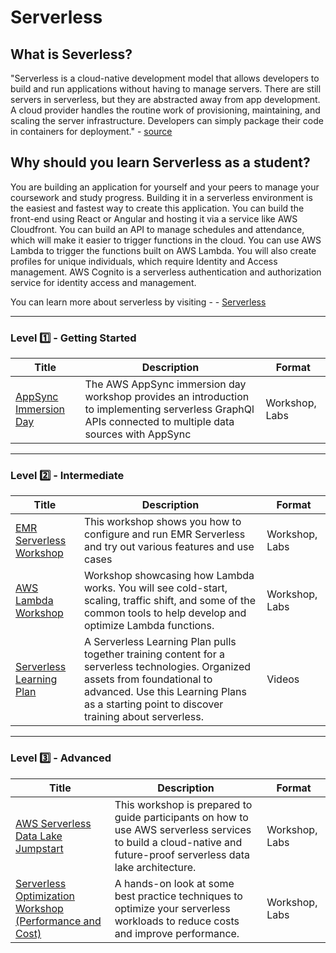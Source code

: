 # Serverless

## What is Severless?

"Serverless is a cloud-native development model that allows developers to build and run applications without having to manage servers. There are still servers in serverless, but they are abstracted away from app development. A cloud provider handles the routine work of provisioning, maintaining, and scaling the server infrastructure. Developers can simply package their code in containers for deployment." - [source](https://www.redhat.com/en/topics/cloud-native-apps/what-is-serverless)

## Why should you learn Serverless as a student?

You are building an application for yourself and your peers to manage your coursework and study progress. Building it in a serverless environment is the easiest and fastest way to create this application. You can build the front-end using React or Angular and hosting it via a service like AWS Cloudfront. You can build an API to manage schedules and attendance, which will make it easier to trigger functions in the cloud. You can use AWS Lambda to trigger the functions built on AWS Lambda. You will also create profiles for unique individuals, which require Identity and Access management. AWS Cognito is a serverless authentication and authorization service for identity access and management.

You can learn more about serverless by visiting - - [Serverless](https://aws.amazon.com/serverless/)

---

### Level :one: - Getting Started

| Title                                                                                                                                         | Description                                                                                                                                                                                                           | Format         |
|-----------------------------------------------------------------------------------------------------------------------------------------------|-----------------------------------------------------------------------------------------------------------------------------------------------------------------------------------------------------------------------|----------------|
| [AppSync Immersion Day](https://appsync-immersionday.workshop.aws/)                                                                           | The AWS AppSync immersion day workshop provides an introduction to implementing serverless GraphQl APIs connected to multiple data sources with AppSync                                                               | Workshop, Labs |

---

### Level :two: - Intermediate

| Title                                                                                                                    | Description                                                                                                                                                                                                                  | Format         |
|--------------------------------------------------------------------------------------------------------------------------|------------------------------------------------------------------------------------------------------------------------------------------------------------------------------------------------------------------------------|----------------|
| [EMR Serverless Workshop](https://catalog.us-east-1.prod.workshops.aws/workshops/e8e8fbb5-c3fb-4f86-bf77-0ba1fe402c55)   | This workshop shows you how to configure and run EMR Serverless and try out various features and use cases                                                                                                                   | Workshop, Labs |
| [AWS Lambda Workshop](https://catalog.us-east-1.prod.workshops.aws/workshops/66943748-f648-4a43-8b44-da8cfcc53286)       | Workshop showcasing how Lambda works. You will see cold-start, scaling, traffic shift, and some of the common tools to help develop and optimize Lambda functions.                                                           | Workshop, Labs |
| [Serverless Learning Plan](https://explore.skillbuilder.aws/learn/public/learning_plan/view/92/serverless-learning-plan) | A Serverless Learning Plan pulls together training content for a serverless technologies. Organized assets from foundational to advanced. Use this Learning Plans as a starting point to discover training about serverless. | Videos         |

---

### Level :three: - Advanced

| Title                                                                                                                                                  | Description                                                                                                                                                       | Format         |
|--------------------------------------------------------------------------------------------------------------------------------------------------------|-------------------------------------------------------------------------------------------------------------------------------------------------------------------|----------------|
| [AWS Serverless Data Lake Jumpstart](https://catalog.us-east-1.prod.workshops.aws/workshops/276faf92-bffc-4843-8a8e-8078add48194)                      | This workshop is prepared to guide participants on how to use AWS serverless services to build a cloud-native and future-proof serverless data lake architecture. | Workshop, Labs |
| [Serverless Optimization Workshop (Performance and Cost)](https://catalog.us-east-1.prod.workshops.aws/workshops/2d960419-7d15-44e7-b540-fd3ebeb7ce2e) | A hands-on look at some best practice techniques to optimize your serverless workloads to reduce costs and improve performance.                                   | Workshop, Labs |